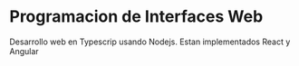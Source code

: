 # Programacion de Interfaces Web

Desarrollo web en Typescrip usando Nodejs.
Estan implementados React y Angular